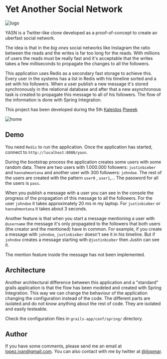 # Yet Another Social Network

![logo](https://raw.github.com/lmivan/yasn/master/web-app/gfx/logo.png)

YASN is a Twitter-like clone developed as a proof-of-concept to create an uberfast social network.

The idea is that in the _big ones_ social networks like Instagram the ratio between the reads and the writes is far too long for the reads. With millions of users the reads must be really fast and it's acceptable that the writes takes a few milliseconds to propagate the changes to all the followers.

This application uses Redis as a secondary fast storage to achieve this. Every user in the systems has a list in Redis with his timeline sorted and a set with his followers. When a user publish a new message it's stored synchronously in the relational database and after that a new asynchronous task is created to propagate this message to all of his followers. The flow of the information is done with Spring Integration.

This project has been developed during the 5th [Kaleidos](http://kaleidos.net) [Piweek](http://piweek.tumblr.com)

![home](https://raw.github.com/lmivan/yasn/master/screenshot.png)

## Demo

You need `Redis` to run the application. Once the application has started, connect to `http://localhost:8080/yasn`.

During the bootstrap process the application creates some users with some random data. There are two users with 1.000.000 followers: `justinbieber` and `hannahmontana` and another user with 300 followers: `johndoe`. The rest of the users are created with the pattern `user0` , `user1`,... The password for all the users is `pass`.

When you publish a message with a user you can see in the console the progress of the propagation of this message to all the followers. For the user `johndoe` it takes approximately 20 ms in my laptop. For `justinbieber` or `hannahmontana` it takes about 3 seconds.

Another feature is that when you start a message mentioning a user with `@username` the message it's only propagated to the followers that both users (the creator and the mentioned) have in common. For example, if you create a message with `johndoe`, `justinbieber` doesn't see it in his timeline. But if `johndoe` creates a message starting with `@justinbieber` then Justin can see it.

The mention feature inside the message has not been implemented.

## Architecture

Another architectural difference between this application and a "standard" grails application is that the flow has been modeled and created with Spring Integration. This way we can change the behaviour of the application changing the configuration instead of the code. The different parts are isolated and do not know anything about the rest of code. They are isolated and easily testeable.

Check the configuration files in `grails-app/conf/spring/` directory.

## Author

If you have some comments, please send me an email at lopez.ivan@gmail.com. You can also contact with me by twitter at [@ilopmar](https://twitter.com/ilopmar).












